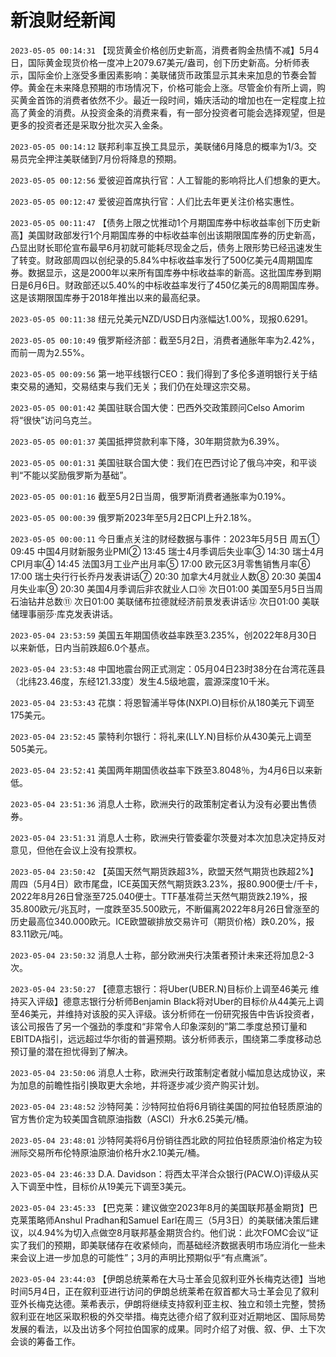 # 新浪财经新闻
`2023-05-05 00:14:31` 【现货黄金价格创历史新高，消费者购金热情不减】5月4日，国际黄金现货价格一度冲上2079.67美元/盎司，创下历史新高。分析师表示，国际金价上涨受多重因素影响：美联储货币政策显示其未来加息的节奏会暂停。黄金在未来降息预期的市场情况下，价格可能会上涨。尽管金价有所上调，购买黄金首饰的消费者依然不少。最近一段时间，婚庆活动的增加也在一定程度上拉高了黄金的消费。从投资金条的消费来看，有一部分投资者可能会选择观望，但是更多的投资者还是采取分批次买入金条。

`2023-05-05 00:14:12` 联邦利率互换工具显示，美联储6月降息的概率为1/3。交易员完全押注美联储到7月份将降息的预期。

`2023-05-05 00:12:56` 爱彼迎首席执行官：人工智能的影响将比人们想象的更大。

`2023-05-05 00:12:47` 爱彼迎首席执行官：人们比去年更关注价格实惠性。

`2023-05-05 00:11:47` 【债务上限之忧推动1个月期国库券中标收益率创下历史新高】美国财政部发行1个月期国库券的中标收益率创出该期限国库券的历史新高，凸显出财长耶伦宣布最早6月初就可能耗尽现金之后，债务上限形势已经迅速发生了转变。财政部周四以创纪录的5.84%中标收益率发行了500亿美元4周期国库券。数据显示，这是2000年以来所有国库券中标收益率的新高。这批国库券到期日是6月6日。财政部还以5.40%的中标收益率发行了450亿美元的8周期国库券。这是该期限国库券于2018年推出以来的最高纪录。

`2023-05-05 00:11:38` 纽元兑美元NZD/USD日内涨幅达1.00%，现报0.6291。

`2023-05-05 00:10:49` 俄罗斯经济部：截至5月2日，消费者通胀年率为2.42%，而前一周为2.55%。

`2023-05-05 00:09:56` 第一地平线银行CEO：我们得到了多伦多道明银行关于结束交易的通知，交易结束与我们无关；我们仍在处理这宗交易。

`2023-05-05 00:01:42` 美国驻联合国大使：巴西外交政策顾问Celso Amorim将“很快”访问乌克兰。

`2023-05-05 00:01:37` 美国抵押贷款利率下降，30年期贷款为6.39%。

`2023-05-05 00:01:31` 美国驻联合国大使：我们在巴西讨论了俄乌冲突，和平谈判“不能以奖励俄罗斯为基础”。

`2023-05-05 00:01:16` 截至5月2日当周，俄罗斯消费者通胀率为0.19%。

`2023-05-05 00:00:39` 俄罗斯2023年至5月2日CPI上升2.18%。

`2023-05-05 00:00:11` 今日重点关注的财经数据与事件：2023年5月5日 周五① 09:45 中国4月财新服务业PMI② 13:45 瑞士4月季调后失业率③ 14:30 瑞士4月CPI月率④ 14:45 法国3月工业产出月率⑤ 17:00 欧元区3月零售销售月率⑥ 17:00 瑞士央行行长乔丹发表讲话⑦ 20:30 加拿大4月就业人数⑧ 20:30 美国4月失业率⑨ 20:30 美国4月季调后非农就业人口⑩ 次日01:00 美国至5月5日当周石油钻井总数⑪ 次日01:00 美联储布拉德就经济前景发表讲话⑫ 次日01:00 美联储理事丽莎·库克发表讲话。

`2023-05-04 23:53:59` 美国五年期国债收益率跌至3.235%，创2022年8月30日以来新低，日内当前跌超6.0个基点。

`2023-05-04 23:53:48` 中国地震台网正式测定：05月04日23时38分在台湾花莲县（北纬23.46度，东经121.33度）发生4.5级地震，震源深度10千米。

`2023-05-04 23:53:43` 花旗：将恩智浦半导体(NXPI.O)目标价从180美元下调至175美元。

`2023-05-04 23:52:45` 蒙特利尔银行：将礼来(LLY.N)目标价从430美元上调至505美元。

`2023-05-04 23:52:41` 美国两年期国债收益率下跌至3.8048％，为4月6日以来新低。

`2023-05-04 23:51:36` 消息人士称，欧洲央行的政策制定者认为没有必要出售债券。

`2023-05-04 23:51:31` 消息人士称，欧洲央行管委霍尔茨曼对本次加息决定持反对意见，但他在会议上没有投票权。

`2023-05-04 23:50:42` 【英国天然气期货跌超3%，欧盟天然气期货也跌超2%】周四（5月4日）欧市尾盘，ICE英国天然气期货跌3.23%，报80.900便士/千卡，2022年8月26日曾涨至725.040便士。TTF基准荷兰天然气期货跌2.19%，报35.800欧元/兆瓦时，一度跌至35.500欧元，不断偏离2022年8月26日曾涨至的历史最高位340.000欧元。ICE欧盟碳排放交易许可（期货价格）跌0.20%，报83.11欧元/吨。

`2023-05-04 23:50:32` 消息人士称，部分欧洲央行决策者预计未来还将加息2-3次。

`2023-05-04 23:50:27` 【德意志银行：将Uber(UBER.N)目标价上调至46美元 维持买入评级】德意志银行分析师Benjamin Black将对Uber的目标价从44美元上调至46美元，并维持对该股的买入评级。该分析师在一份研究报告中告诉投资者，该公司报告了另一个强劲的季度和“非常令人印象深刻的”第二季度总预订量和EBITDA指引，远远超过华尔街的普遍预期。该分析师表示，围绕第二季度移动总预订量的潜在担忧得到了解决。

`2023-05-04 23:50:06` 消息人士称，欧洲央行政策制定者就小幅加息达成协议，来为加息的前瞻性指引换取更大余地，并将逐步减少资产购买计划。

`2023-05-04 23:48:52` 沙特阿美：沙特阿拉伯将6月销往美国的阿拉伯轻质原油的官方售价定为较美国含硫原油指数（ASCI）升水6.25美元/桶。

`2023-05-04 23:48:01` 沙特阿美将6月份销往西北欧的阿拉伯轻质原油价格定为较洲际交易所布伦特原油原油价格升水2.10美元/桶。

`2023-05-04 23:46:33` D.A. Davidson：将西太平洋合众银行(PACW.O)评级从买入下调至中性，目标价从19美元下调至3美元。

`2023-05-04 23:45:33` 【巴克莱：建议做空2023年8月的美国联邦基金期货】巴克莱策略师Anshul Pradhan和Samuel Earl在周三（5月3日）的美联储决策后建议，以4.94%为切入点做空8月联邦基金期货合约。他们说：此次FOMC会议“证实了我们的预期，即美联储存在收紧倾向，而基础经济数据表明市场应消化一些未来会议上进一步加息的可能性”；3月的声明比预期似乎“有点鹰派”。

`2023-05-04 23:44:03` 【伊朗总统莱希在大马士革会见叙利亚外长梅克达德】当地时间5月4日，正在叙利亚进行访问的伊朗总统莱希在叙首都大马士革会见了叙利亚外长梅克达德。莱希表示，伊朗将继续支持叙利亚主权、独立和领土完整，赞扬叙利亚在地区采取积极的外交举措。梅克达德介绍了叙利亚对近期地区、国际局势发展的看法，以及出访多个阿拉伯国家的成果。同时介绍了对俄、叙、伊、土下次会谈的筹备工作。

